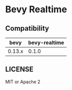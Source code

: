 # Bevy Realtime

## Compatibility

| bevy         | bevy-realtime |
| ------------ | ------------- |
| 0.13.x       | 0.1.0         |

## LICENSE

MIT or Apache 2
